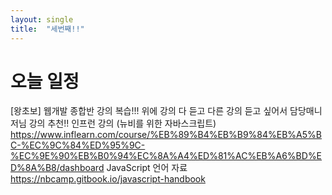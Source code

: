 ```yaml
---
layout: single
title:  "세번째!!"
---
```



# 오늘 일정
[왕초보] 웹개발 종합반 강의 복습!!!
위에 강의 다 듣고 다른 강의 듣고 싶어서 담당매니저님 강의 추천!! 
인프런 강의 (뉴비를 위한 자바스크립트) 
https://www.inflearn.com/course/%EB%89%B4%EB%B9%84%EB%A5%BC-%EC%9C%84%ED%95%9C-%EC%9E%90%EB%B0%94%EC%8A%A4%ED%81%AC%EB%A6%BD%ED%8A%B8/dashboard
JavaScript 언어 자료 
https://nbcamp.gitbook.io/javascript-handbook
